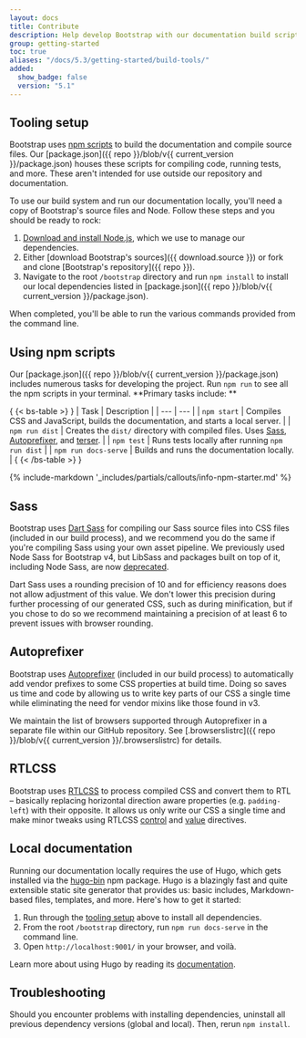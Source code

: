 ```yaml
---
layout: docs
title: Contribute
description: Help develop Bootstrap with our documentation build scripts and tests.
group: getting-started
toc: true
aliases: "/docs/5.3/getting-started/build-tools/"
added:
  show_badge: false
  version: "5.1"
---
```


## Tooling setup

Bootstrap uses [npm scripts](https://docs.npmjs.com/misc/scripts/) to build the
documentation and compile source files. Our [package.json]({{ repo }}/blob/v{{ current_version }}/package.json) houses these scripts for
compiling code, running tests, and more. These aren't intended for use outside
our repository and documentation.

To use our build system and run our documentation locally, you'll need a copy of
Bootstrap's source files and Node. Follow these steps and you should be ready to
rock:

1. [Download and install Node.js](https://nodejs.org/en/download/), which we use
   to manage our dependencies.
2. Either [download Bootstrap's sources]({{ download.source }}) or
   fork and clone [Bootstrap's repository]({{ repo }}).
3. Navigate to the root `/bootstrap` directory and run `npm install` to install
   our local dependencies listed in [package.json]({{ repo }}/blob/v{{ current_version }}/package.json).

When completed, you'll be able to run the various commands provided from the
command line.

## Using npm scripts

Our [package.json]({{ repo }}/blob/v{{ current_version }}/package.json) includes numerous tasks for developing the project. Run
`npm run` to see all the npm scripts in your terminal. **Primary tasks include:
**

{ {< bs-table >} }
| Task | Description |
| --- | --- |
| `npm start` | Compiles CSS and JavaScript, builds the documentation, and
starts a local server. |
| `npm run dist` | Creates the `dist/` directory with compiled files.
Uses [Sass](https://sass-lang.com/), [Autoprefixer](https://github.com/postcss/autoprefixer),
and [terser](https://github.com/terser/terser). |
| `npm test` | Runs tests locally after running `npm run dist` |
| `npm run docs-serve` | Builds and runs the documentation locally. |
{ {< /bs-table >} }

{% include-markdown '_includes/partials/callouts/info-npm-starter.md' %}

## Sass

Bootstrap uses [Dart Sass](https://sass-lang.com/dart-sass/) for compiling our
Sass source files into CSS files (included in our build process), and we
recommend you do the same if you're compiling Sass using your own asset
pipeline. We previously used Node Sass for Bootstrap v4, but LibSass and
packages built on top of it, including Node Sass, are
now [deprecated](https://sass-lang.com/blog/libsass-is-deprecated/).

Dart Sass uses a rounding precision of 10 and for efficiency reasons does not
allow adjustment of this value. We don't lower this precision during further
processing of our generated CSS, such as during minification, but if you chose
to do so we recommend maintaining a precision of at least 6 to prevent issues
with browser rounding.

## Autoprefixer

Bootstrap uses [Autoprefixer](https://github.com/postcss/autoprefixer) (included
in our build process) to automatically add vendor prefixes to some CSS
properties at build time. Doing so saves us time and code by allowing us to
write key parts of our CSS a single time while eliminating the need for vendor
mixins like those found in v3.

We maintain the list of browsers supported through Autoprefixer in a separate
file within our GitHub repository. See [.browserslistrc]({{ repo }}/blob/v{{ current_version }}/.browserslistrc) for details.

## RTLCSS

Bootstrap uses [RTLCSS](https://rtlcss.com/) to process compiled CSS and convert
them to RTL – basically replacing horizontal direction aware properties (e.g.
`padding-left`) with their opposite. It allows us only write our CSS a single
time and make minor tweaks using
RTLCSS [control](https://rtlcss.com/learn/usage-guide/control-directives/)
and [value](https://rtlcss.com/learn/usage-guide/value-directives/) directives.

## Local documentation

Running our documentation locally requires the use of Hugo, which gets installed
via the [hugo-bin](https://www.npmjs.com/package/hugo-bin) npm package. Hugo is
a blazingly fast and quite extensible static site generator that provides us:
basic includes, Markdown-based files, templates, and more. Here's how to get it
started:

1. Run through the [tooling setup](#tooling-setup) above to install all
   dependencies.
2. From the root `/bootstrap` directory, run `npm run docs-serve` in the command
   line.
3. Open `http://localhost:9001/` in your browser, and voilà.

Learn more about using Hugo by reading
its [documentation](https://gohugo.io/documentation/).

## Troubleshooting

Should you encounter problems with installing dependencies, uninstall all
previous dependency versions (global and local). Then, rerun `npm install`.
